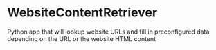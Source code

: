 # WebsiteContentRetriever
Python app that will lookup website URLs and fill in preconfigured data depending on the URL or the website HTML content
